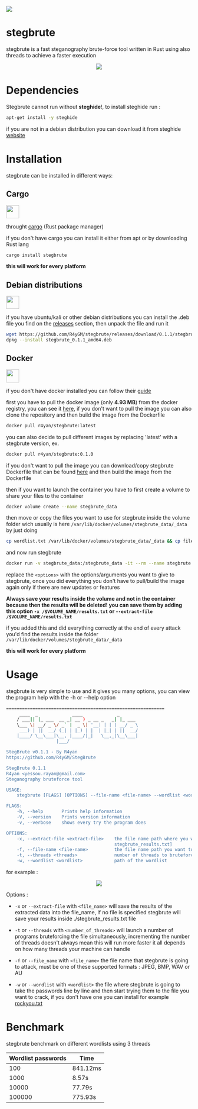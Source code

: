 ![](https://api.travis-ci.org/R4yGM/StegBrute.svg)
# stegbrute
stegbrute is a fast steganography brute-force tool written in Rust using also threads to achieve a faster execution 

<p align="center">
  <img src="https://i.imgur.com/zGFolUt.png" >
</p>

# Dependencies

Stegbrute cannot run without **steghide**!, to install steghide run :

```bash
apt-get install -y steghide
```

if you are not in a debian distribution you can download it from steghide [website](http://steghide.sourceforge.net/)

# Installation
stegbrute can be installed in different ways:

## **Cargo**

<img src="https://community.kde.org/images.community/thumb/5/5e/Rust-logo-512x512-blk.png/300px-Rust-logo-512x512-blk.png" width=35 height=35>

 throught [cargo](https://github.com/rust-lang/cargo) (Rust package manager)
 
 if you don't have cargo you can install it either from apt or by downloading Rust lang
```bash
cargo install stegbrute
```
**this will work for every platform**

## Debian distributions

<img src="https://cdn0.iconfinder.com/data/icons/flat-round-system/512/debian-512.png" width=35 height=35>

if you have ubuntu/kali or other debian distributions you can install the .deb file you find on the [releases](https://github.com/R4yGM/stegbrute/releases) section, then unpack the file and run it
```bash
wget https://github.com/R4yGM/stegbrute/releases/download/0.1.1/stegbrute_0.1.1_amd64.deb &&
dpkg --install stegbrute_0.1.1_amd64.deb
```

## **Docker**

<img src="https://cdn3.iconfinder.com/data/icons/logos-and-brands-adobe/512/97_Docker-512.png" width=35 height=35>

  if you don't have docker installed you can follow their [guide](https://docs.docker.com/engine/install/)
  
 first you have to pull the docker image (only **4.93 MB**) from the docker registry, you can see it [here](https://hub.docker.com/r/r4yan/stegbrute), if you don't want to pull the image you can also clone the repository and then build the image from the Dockerfile
 ```bash
docker pull r4yan/stegbrute:latest
  ```
  you can also decide to pull different images by replacing 'latest' with a stegbrute version, ex.
  ```bash
docker pull r4yan/stegbrute:0.1.0
  ```
  
  if you don't want to pull the image you can download/copy stegbrute Dockerfile that can be found [here](https://github.com/R4yGM/stegbrute/blob/main/Dockerfile) and then build the image from the Dockerfile
  
  then if you want to launch the container you have to first create a volume to share your files to the container
  
  ```bash
  docker volume create --name stegbrute_data
  ``` 
  then move or copy the files you want to use for stegbrute inside the volume folder wich usually is here `/var/lib/docker/volumes/stegbrute_data/_data` by just doing
  ```bash
  cp wordlist.txt /var/lib/docker/volumes/stegbrute_data/_data && cp file.jpg /var/lib/docker/volumes/stegbrute_data/_data
  ```
  and now run stegbrute
  ```bash
  docker run -v stegbrute_data:/stegbrute_data -it --rm --name stegbrute r4yan/stegbrute:latest <options>
  ```
  replace the `<options>` with the options/arguments you want to give to stegbrute,
  once you did everything you don't have to pull/build the image again only if there are new updates or features
  
  **Always save your results inside the volume and not in the container because then the results will be deleted! you can save them by adding this option `-x /$VOLUME_NAME/results.txt` or `--extract-file /$VOLUME_NAME/results.txt`** 
 
 if you added this and did everything correctly at the end of every attack you'd find the results inside the folder `/var/lib/docker/volumes/stegbrute_data/_data`
  
  
  **this will work for every platform**
# Usage

stegbrute is very simple to use and it gives you many options, you can view the program help with the -h or --help option

```bash
============================================================
     ____  _             ____             _
    / ___|| |_ ___  __ _| __ ) _ __ _   _| |_ ___
    \___ \| __/ _ \/ _` |  _ \| '__| | | | __/ _ \
     ___) | ||  __/ (_| | |_) | |  | |_| | ||  __/
    |____/ \__\___|\__, |____/|_|   \__,_|\__\___|
                   |___/

StegBrute v0.1.1 - By R4yan
https://github.com/R4yGM/StegBrute

StegBrute 0.1.1
R4yan <yessou.rayan@gmail.com>
Steganography bruteforce tool

USAGE:
    stegbrute [FLAGS] [OPTIONS] --file-name <file-name> --wordlist <wordlist>

FLAGS:
    -h, --help       Prints help information
    -V, --version    Prints version information
    -v, --verbose    shows every try the program does

OPTIONS:
    -x, --extract-file <extract-file>    the file name path where you want to write the results [default:
                                         stegbrute_results.txt]
    -f, --file-name <file-name>          the file name path you want to crack
    -t, --threads <threads>              number of threads to bruteforce the file [default: 3]
    -w, --wordlist <wordlist>            path of the wordlist
```

for example :

<p align="center">
<a href="https://asciinema.org/a/5YUpQhY76MQE6vXDIVNNyK9T7" target="_blank"><img src="https://asciinema.org/a/5YUpQhY76MQE6vXDIVNNyK9T7.svg" /></a>
</p>

Options :
- `-x` or `--extract-file` with `<file_name>` will save the results of the extracted data into the file_name, if no file is specified stegbrute will save your results inside ./stegbrute_results.txt file

- `-t` or `--threads` with `<number_of_threads>` will launch a number of programs bruteforcing the file simultaneously, incrementing the number of threads doesn't always mean this will run more faster it all depends on how many threads your machine can handle

- `-f` or `--file_name` with `<file_name>` the file name that stegbrute is going to attack, must be one of these supported formats : JPEG, BMP, WAV or AU

- `-w` or `--wordlist` with `<wordlist>` the file where stegbrute is going to take the passwords line by line and then start trying them to the file you want to crack, if you don't have one you can install for example [rockyou.txt](https://github.com/praetorian-inc/Hob0Rules/blob/master/wordlists/rockyou.txt.gz)

# Benchmark
stegbrute benchmark on different wordlists using 3 threads

| Wordlist passwords   | Time  |  
|---|---|
| 100   | 841.12ms  |  
| 1000  | 8.57s  |   
| 10000 | 77.79s |
| 100000 | 775.93s  |  
